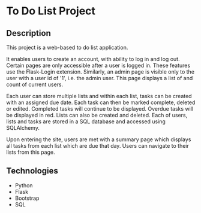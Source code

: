 # To Do List Project

## Description

This project is a web-based to do list application. 

It enables users to create an account, with ability to log in and log out. 
Certain pages are only accessible after a user is logged in. 
These features use the Flask-Login extension. 
Similarly, an admin page is visible only to the user with a user id of '1', i.e. the admin user.
This page displays a list of and count of current users.

Each user can store multiple lists and within each list, tasks can be created with an assigned due date. 
Each task can then be marked complete, deleted or edited. 
Completed tasks will continue to be displayed.
Overdue tasks will be displayed in red.
Lists can also be created and deleted.
Each of users, lists and tasks are stored in a SQL database and accessed using SQLAlchemy.

Upon entering the site, users are met with a summary page which displays all tasks from each list which are due that day.
Users can navigate to their lists from this page.

## Technologies

* Python
* Flask  
* Bootstrap
* SQL
